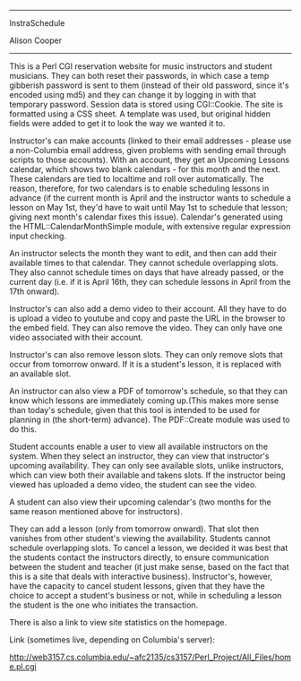 *******************************************************************************
InstraSchedule

Alison Cooper
*******************************************************************************
This is a Perl CGI reservation website for music instructors and student
musicians. They can both reset their passwords, in which case a temp gibberish
password is sent to them (instead of their old password, since it's encoded
using md5) and they can change it by logging in with that temporary password.
Session data is stored using CGI::Cookie. The site is formatted using a CSS
sheet. A template was used, but original hidden fields were added to get it
to look the way we wanted it to.

Instructor's can make accounts (linked to their email addresses -
please use a non-Columbia email address, given problems with sending email
through scripts to those accounts). With an account, they get an Upcoming
Lessons calendar, which shows two blank calendars - for this month and the next.
These calendars are tied to localtime and roll over automatically. The reason,
therefore, for two calendars is to enable scheduling lessons in advance (if the
current month is April and the instructor wants to schedule a lesson on May 1st, 
they'd have to wait until May 1st to schedule that lesson; giving next month's
calendar fixes this issue). Calendar's generated using the 
HTML::CalendarMonthSimple module, with extensive regular expression input
checking.

An instructor selects the month they want to edit, and then can add their
available times to that calendar. They cannot schedule overlapping slots.
They also cannot schedule times on days that have already passed, or the
current day (i.e. if it is April 16th, they can schedule lessons in April
from the 17th onward).

Instructor's can also add a demo video to their account. All they have to do
is upload a video to youtube and copy and paste the URL in the browser to
the embed field. They can also remove the video. They can only have one
video associated with their account.

Instructor's can also remove lesson slots. They can only remove slots that
occur from tomorrow onward. If it is a student's lesson, it is replaced with
an available slot.

An instructor can also view a PDF of tomorrow's schedule, so that they
can know which lessons are immediately coming up.(This makes more sense
than today's schedule, given that this tool is intended to be used for
planning in (the short-term) advance). The PDF::Create module was used
to do this.

Student accounts enable a user to view all available instructors on the
system. When they select an instructor, they can view that instructor's
upcoming availability. They can only see available slots, unlike instructors,
which can view both their available and takens slots. If the instructor
being viewed has uploaded a demo video, the student can see the video.

A student can also view their upcoming calendar's (two months for the 
same reason mentioned above for instructors).

They can add a lesson (only from tomorrow onward). That slot then vanishes
from other student's viewing the availability. Students cannot schedule
overlapping slots. To cancel a lesson, we decided it was best that the
students contact the instructors directly, to ensure communication
between the student and teacher (it just make sense, based on the fact
that this is a site that deals with interactive business). Instructor's,
however, have the capacity to cancel student lessons, given that they
have the choice to accept a student's business or not, while in scheduling
a lesson the student is the one who initiates the transaction.

There is also a link to view site statistics on the homepage.

Link (sometimes live, depending on Columbia's server):

http://web3157.cs.columbia.edu/~afc2135/cs3157/Perl_Project/All_Files/home.pl.cgi



